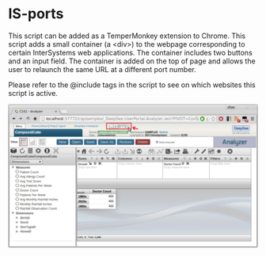 # IS-ports
This script can be added as a TemperMonkey extension to Chrome. 
This script adds a small container (a \<div>) to the webpage corresponding to certain InterSystems web applications. The container includes two buttons and an input field. 
The container is added on the top of page and allows the user to relaunch the same URL at a different port number. 

Please refer to the @include tags in the script to see on which websites this script is active.


![alt text](https://github.com/aless80/IS-ports/blob/master/IS-ports.png "Image IS-ports")
